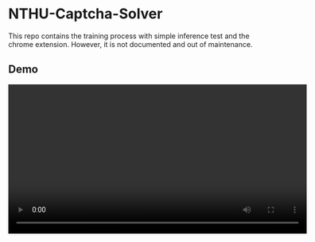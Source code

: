 # NTHU-Captcha-Solver
This repo contains the training process with simple inference test and the chrome extension. However, it is not documented and out of maintenance.

## Demo
<video width="600" controls>
  <source src="demo.mkv" type="video/mkv">
  Your browser does not support the video tag.
</video>
